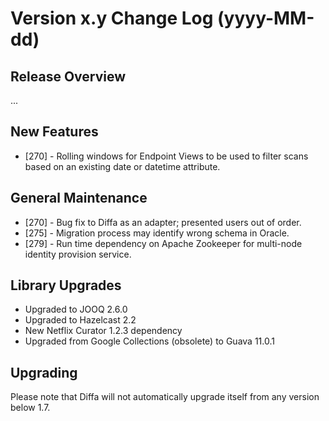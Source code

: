 # Version x.y Change Log (yyyy-MM-dd)

## Release Overview

...

## New Features

* [270] - Rolling windows for Endpoint Views to be used to filter scans based on an existing date or datetime attribute.

## General Maintenance

* [270] - Bug fix to Diffa as an adapter; presented users out of order.
* [275] - Migration process may identify wrong schema in Oracle.
* [279] - Run time dependency on Apache Zookeeper for multi-node identity provision service.

## Library Upgrades

* Upgraded to JOOQ 2.6.0
* Upgraded to Hazelcast 2.2
* New Netflix Curator 1.2.3 dependency
* Upgraded from Google Collections (obsolete) to Guava 11.0.1

## Upgrading

Please note that Diffa will not automatically upgrade itself from any version below 1.7.
